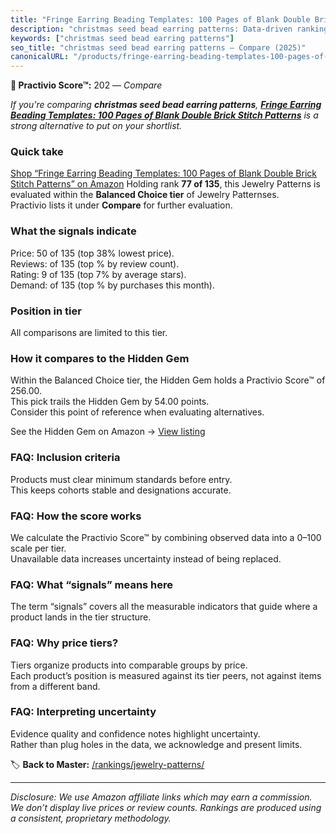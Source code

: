```yaml
---
title: "Fringe Earring Beading Templates: 100 Pages of Blank Double Brick Stitch Patterns"
description: "christmas seed bead earring patterns: Data-driven ranking using the Practivio Score™. Positioned by quality, value, demand, findability, momentum."
keywords: ["christmas seed bead earring patterns"]
seo_title: "christmas seed bead earring patterns — Compare (2025)"
canonicalURL: "/products/fringe-earring-beading-templates-100-pages-of-blank-double-brick-stitch-patterns-B0C9S8SRTK/"
---
```


**🛒 Practivio Score™:** 202 — _Compare_


*If you're comparing **christmas seed bead earring patterns**, **[Fringe Earring Beading Templates: 100 Pages of Blank Double Brick Stitch Patterns](https://www.amazon.com/dp/B0C9S8SRTK?tag=practivio-20)** is a strong alternative to put on your shortlist.*
### Quick take
[Shop “Fringe Earring Beading Templates: 100 Pages of Blank Double Brick Stitch Patterns” on Amazon](https://www.amazon.com/dp/B0C9S8SRTK?tag=practivio-20)
Holding rank **77 of 135**, this Jewelry Patterns is evaluated within the **Balanced Choice tier** of Jewelry Patternses.  
Practivio lists it under **Compare** for further evaluation.

### What the signals indicate
Price: 50 of 135 (top 38% lowest price).  
Reviews:  of 135 (top % by review count).  
Rating: 9 of 135 (top 7% by average stars).  
Demand:  of 135 (top % by purchases this month).

### Position in tier
All comparisons are limited to this tier.

### How it compares to the Hidden Gem
Within the Balanced Choice tier, the Hidden Gem holds a Practivio Score™ of 256.00.  
This pick trails the Hidden Gem by 54.00 points.  
Consider this point of reference when evaluating alternatives.  

See the Hidden Gem on Amazon → [View listing](https://www.amazon.com/dp/B00JTTF3KU?tag=practivio-20)

### FAQ: Inclusion criteria
Products must clear minimum standards before entry.  
This keeps cohorts stable and designations accurate.

### FAQ: How the score works
We calculate the Practivio Score™ by combining observed data into a 0–100 scale per tier.  
Unavailable data increases uncertainty instead of being replaced.

### FAQ: What “signals” means here
The term “signals” covers all the measurable indicators that guide where a product lands in the tier structure.

### FAQ: Why price tiers?
Tiers organize products into comparable groups by price.  
Each product’s position is measured against its tier peers, not against items from a different band.

### FAQ: Interpreting uncertainty
Evidence quality and confidence notes highlight uncertainty.  
Rather than plug holes in the data, we acknowledge and present limits.

<!-- Missing template for Compare/CompareWithinPriceClass -->


🏷️ **Back to Master:** [/rankings/jewelry-patterns/](/rankings/jewelry-patterns/)

---
_Disclosure: We use Amazon affiliate links which may earn a commission. We don’t display live prices or review counts. Rankings are produced using a consistent, proprietary methodology._
